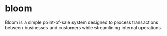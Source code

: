# bloom
Bloom is a simple point-of-sale system designed to process transactions between businesses and customers while streamlining internal operations.
